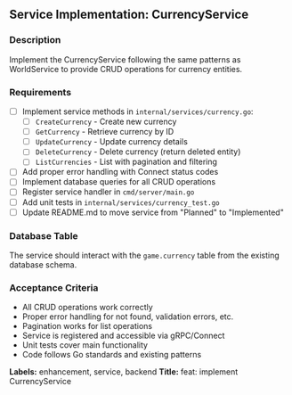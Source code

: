 ## Service Implementation: CurrencyService

### Description
Implement the CurrencyService following the same patterns as WorldService to provide CRUD operations for currency entities.

### Requirements
- [ ] Implement service methods in `internal/services/currency.go`:
  - [ ] `CreateCurrency` - Create new currency
  - [ ] `GetCurrency` - Retrieve currency by ID
  - [ ] `UpdateCurrency` - Update currency details
  - [ ] `DeleteCurrency` - Delete currency (return deleted entity)
  - [ ] `ListCurrencies` - List with pagination and filtering
- [ ] Add proper error handling with Connect status codes
- [ ] Implement database queries for all CRUD operations
- [ ] Register service handler in `cmd/server/main.go`
- [ ] Add unit tests in `internal/services/currency_test.go`
- [ ] Update README.md to move service from "Planned" to "Implemented"

### Database Table
The service should interact with the `game.currency` table from the existing database schema.

### Acceptance Criteria
- All CRUD operations work correctly
- Proper error handling for not found, validation errors, etc.
- Pagination works for list operations
- Service is registered and accessible via gRPC/Connect
- Unit tests cover main functionality
- Code follows Go standards and existing patterns

**Labels:** enhancement, service, backend
**Title:** feat: implement CurrencyService
